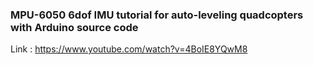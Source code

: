 ### MPU-6050 6dof IMU tutorial for auto-leveling quadcopters with Arduino source code

Link : https://www.youtube.com/watch?v=4BoIE8YQwM8

